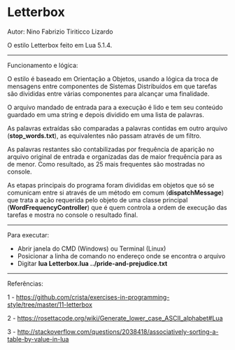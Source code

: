 # Letterbox

Autor: Nino Fabrizio Tiriticco Lizardo

O estilo Letterbox feito em Lua 5.1.4.

------------------------------

Funcionamento e lógica:

O estilo é baseado em Orientação a Objetos, usando a lógica da troca de mensagens entre componentes de Sistemas Distribuídos em que tarefas são divididas entre várias componentes para alcançar uma finalidade.

O arquivo mandado de entrada para a execução é lido e tem seu conteúdo guardado em uma string e depois dividido em uma lista de palavras.

As palavras extraídas são comparadas a palavras contidas em outro arquivo (**stop_words.txt**), as equivalentes não passam através de um filtro.

As palavras restantes são contabilizadas por frequência de aparição no arquivo original de entrada e organizadas das de maior frequência para as de menor. Como resultado, as 25 mais frequentes são mostradas no console.

As etapas principais do programa foram divididas em objetos que só se comunicam entre si através de um método em comum (**dispatchMessage**) que trata a ação requerida pelo objeto de uma classe principal (**WordFrequencyController**) que é quem controla a ordem de execução das tarefas e mostra no console o resultado final.

------------------------------

Para executar:

- Abrir janela do CMD (Windows) ou Terminal (Linux)
- Posicionar a linha de comando no endereço onde se encontra o arquivo
- Digitar **lua Letterbox.lua ../pride-and-prejudice.txt**

------------------------------

Referências:

1 - https://github.com/crista/exercises-in-programming-style/tree/master/11-letterbox

2 - https://rosettacode.org/wiki/Generate_lower_case_ASCII_alphabet#Lua

3 - http://stackoverflow.com/questions/2038418/associatively-sorting-a-table-by-value-in-lua